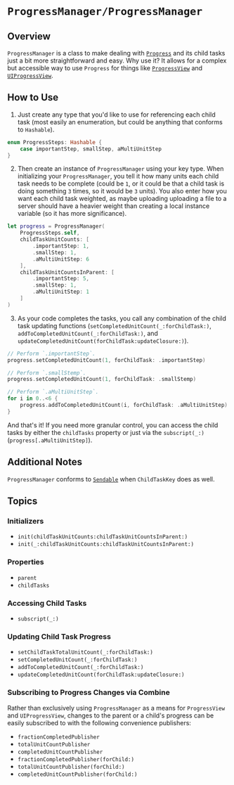 # ``ProgressManager/ProgressManager``

## Overview

`ProgressManager` is a class to make dealing with [`Progress`](https://developer.apple.com/documentation/foundation/progress) and its child tasks just a bit more straightforward and easy. Why use it? It allows for a complex but accessible way to use `Progress` for things like [`ProgressView`](https://developer.apple.com/documentation/swiftui/progressview) and [`UIProgressView`](https://developer.apple.com/documentation/uikit/uiprogressview).

## How to Use

1. Just create any type that you'd like to use for referencing each child task (most easily an enumeration, but could be anything that conforms to `Hashable`).

```swift
enum ProgressSteps: Hashable {
    case importantStep, smallStep, aMultiUnitStep
}
```

2. Then create an instance of `ProgressManager` using your key type. When initializing your `ProgressManager`, you tell it how many units each child task needs to be complete (could be `1`, or it could be that a child task is doing something `3` times, so it would be `3` units). You also enter how you want each child task weighted, as maybe uploading uploading a file to a server should have a heavier weight than creating a local instance variable (so it has more significance).

```swift
let progress = ProgressManager(
    ProgressSteps.self,
    childTaskUnitCounts: [
        .importantStep: 1,
        .smallStep: 1,
        .aMultiUnitStep: 6
    ],
    childTaskUnitCountsInParent: [
        .importantStep: 5,
        .smallStep: 1,
        .aMultiUnitStep: 1
    ]
)
```

3. As your code completes the tasks, you call any combination of the child task updating functions (``setCompletedUnitCount(_:forChildTask:)``, ``addToCompletedUnitCount(_:forChildTask:)``, and ``updateCompletedUnitCount(forChildTask:updateClosure:)``).

```swift
// Perform `.importantStep`.
progress.setCompletedUnitCount(1, forChildTask: .importantStep)

// Perform `.smallStemp`.
progress.setCompletedUnitCount(1, forChildTask: .smallStemp)

// Perform `.aMultiUnitStep`.
for i in 0..<6 {
    progress.addToCompletedUnitCount(i, forChildTask: .aMultiUnitStep)
}
```

And that's it! If you need more granular control, you can access the child tasks by either the ``childTasks`` property or just via the ``subscript(_:)`` (`progress[.aMultiUnitStep]`).

## Additional Notes

`ProgressManager` conforms to [`Sendable`](https://developer.apple.com/documentation/swift/sendable) when `ChildTaskKey` does as well.

## Topics

### Initializers

- ``init(childTaskUnitCounts:childTaskUnitCountsInParent:)``
- ``init(_:childTaskUnitCounts:childTaskUnitCountsInParent:)``

### Properties

- ``parent``
- ``childTasks``

### Accessing Child Tasks

- ``subscript(_:)``

### Updating Child Task Progress

- ``setChildTaskTotalUnitCount(_:forChildTask:)``
- ``setCompletedUnitCount(_:forChildTask:)``
- ``addToCompletedUnitCount(_:forChildTask:)``
- ``updateCompletedUnitCount(forChildTask:updateClosure:)``

### Subscribing to Progress Changes via Combine

Rather than exclusively using `ProgressManager` as a means for `ProgressView` and `UIProgressView`, changes to the parent or a child's progress can be easily subscribed to with the following convenience publishers:

- ``fractionCompletedPublisher``
- ``totalUnitCountPublisher``
- ``completedUnitCountPublisher``
- ``fractionCompletedPublisher(forChild:)``
- ``totalUnitCountPublisher(forChild:)``
- ``completedUnitCountPublisher(forChild:)``
